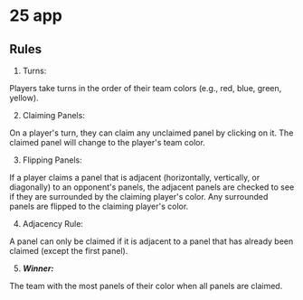 # 25 app
## Rules
1. Turns:

Players take turns in the order of their team colors (e.g., red, blue, green, yellow).

2. Claiming Panels:

On a player's turn, they can claim any unclaimed panel by clicking on it.
The claimed panel will change to the player's team color.

3. Flipping Panels:

If a player claims a panel that is adjacent (horizontally, vertically, or diagonally) to an opponent's panels, the adjacent panels are checked to see if they are surrounded by the claiming player's color.
Any surrounded panels are flipped to the claiming player's color.

4. Adjacency Rule:

A panel can only be claimed if it is adjacent to a panel that has already been claimed (except the first panel).

5. ***Winner:***

The team with the most panels of their color when all panels are claimed.
